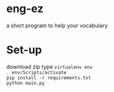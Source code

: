 # eng-ez
a short program to help your vocabulary
# Set-up
 download zip
 type `virtualenv env` <br>
 `. env/Scripts/activate` <br>
 `pip install -r requirements.txt` <br>
 `python main.py` <br>

